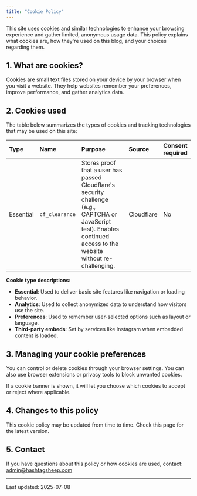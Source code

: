 ```yaml
---
title: "Cookie Policy"
---
```


This site uses cookies and similar technologies to enhance your browsing experience and gather limited, anonymous usage data. This policy explains what cookies are, how they're used on this blog, and your choices regarding them.

## 1. What are cookies?

Cookies are small text files stored on your device by your browser when you visit a website. They help websites remember your preferences, improve performance, and gather analytics data.

## 2. Cookies used

The table below summarizes the types of cookies and tracking technologies that may be used on this site:

<!-- markdownlint-disable-next-line -->
<div class="bigtable">

| Type | Name | Purpose | Source | Consent required |
|:---|:---|:---|:---|:---|
| Essential | `cf_clearance`| Stores proof that a user has passed Cloudflare's security challenge (e.g., CAPTCHA or JavaScript test). Enables continued access to the website without re-challenging. | Cloudflare | No |

</div>

**Cookie type descriptions:**

- **Essential**: Used to deliver basic site features like navigation or loading behavior.
- **Analytics**: Used to collect anonymized data to understand how visitors use the site.
- **Preferences**: Used to remember user-selected options such as layout or language.
- **Third-party embeds**: Set by services like Instagram when embedded content is loaded.

## 3. Managing your cookie preferences

You can control or delete cookies through your browser settings. You can also use browser extensions or privacy tools to block unwanted cookies.

If a cookie banner is shown, it will let you choose which cookies to accept or reject where applicable.

## 4. Changes to this policy

This cookie policy may be updated from time to time. Check this page for the latest version.

## 5. Contact

If you have questions about this policy or how cookies are used, contact:
[admin@hashtagsheep.com](mailto:admin@hashtagsheep.com)

---
Last updated: 2025-07-08
